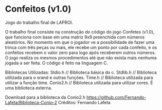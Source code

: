 Confeitos (v1.0)
=================

Jogo do trabalho final de LAPROI.

O trabalho final consiste na construção do código do jogo Confetes (v1.0), que funciona com base em uma matriz 9x9 preenchida com números aleatórios. No momento em que o jogador ve a possibilidade de fazer uma trinca com três peças ou mais, ele recebe um ponto por cada confeito, e os confeitos recebem o valor zero para logo após receberem outros números. 
O jogo realiza os mesmos procedimentos até que não exista mais nenhuma jogada a ser feita.
O código é feito na linguagem C.

Bibliotecas Utilizadas:
Stdio.h // Biblioteca básica do c.
Stdlib.h // Biblioteca utilizada para o srand e outras funções.
Time.h // Biblioteca utilizada para utilizar a função time.
Conio2.h // Biblioteca utilizada para utilizar cores. É uma biblioteca externa. 

Download para a biblioteca da Conio2.h
https://github.com/Fernando-Lafeta/Biblioteca-Conio-2
Créditos: Fernando Lafeta
